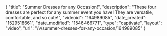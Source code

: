 {
    "title": "Summer Dresses for any Occasion!",
    "description": "These four dresses are perfect for any summer event you have! They are versatile, comfortable, and so cute!",
    "videoid": "164989085",
    "date_created": "1529518661",
    "date_modified": "1546466771",
    "type": "captivate",
    "layout": "video",
    "url": "\/v\/summer-dresses-for-any-occasion\/164989085"
}